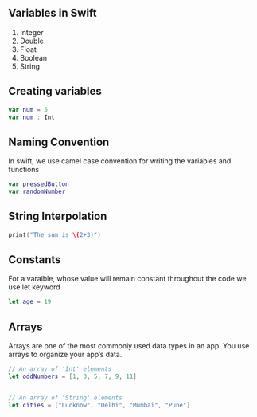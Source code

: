 ## Variables in Swift
1. Integer
2. Double
3. Float
4. Boolean
5. String

## Creating variables 
```swift
var num = 5
var num : Int
```
## Naming Convention
In swift, we use camel case convention for writing the variables and functions
```swift
var pressedButton
var randomNumber
```
## String Interpolation
```swift
print("The sum is \(2+3)")
```

## Constants
For a varaible, whose value will remain constant throughout the code we use let keyword
```swift
let age = 19
```

## Arrays
Arrays are one of the most commonly used data types in an app. You use arrays to organize your app’s data.
```swift
// An array of 'Int' elements
let oddNumbers = [1, 3, 5, 7, 9, 11]


// An array of 'String' elements
let cities = ["Lucknow", "Delhi", "Mumbai", "Pune"]
```
